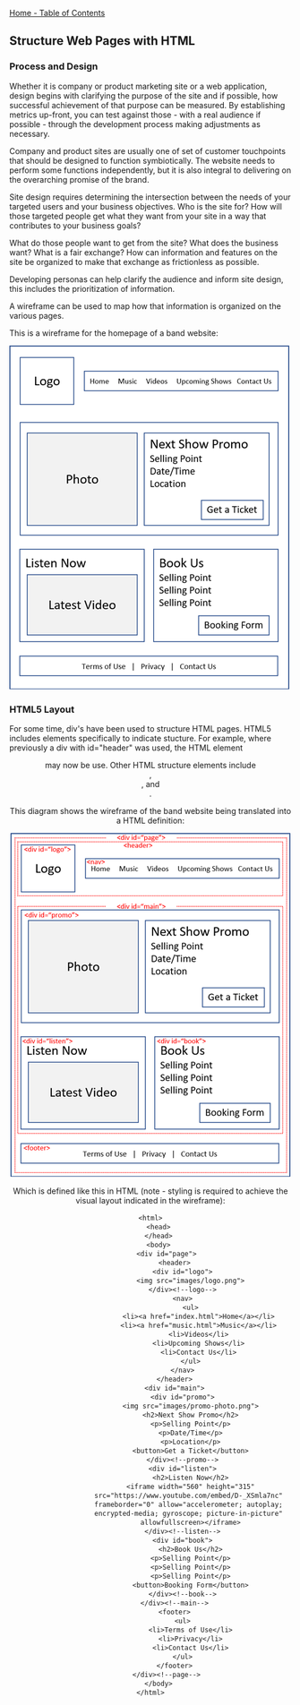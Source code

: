 [Home - Table of Contents](index)

## Structure Web Pages with HTML

### Process and Design
Whether it is company or product marketing site or a web application, design begins with clarifying the purpose of the site and if possible, how successful achievement of that purpose can be measured. By establishing metrics up-front, you can test against those - with a real audience if possible - through the development process making adjustments as necessary.

Company and product sites are usually one of set of customer touchpoints that should be designed to function symbiotically. The website needs to perform some functions independently, but it is also integral to delivering on the overarching promise of the brand.

Site design requires determining the intersection between the needs of your targeted users and your business objectives. Who is the site for? How will those targeted people get what they want from your site in a way that contributes to your business goals?

What do those people want to get from the site? What does the business want? What is a fair exchange? How can information and features on the site be organized to make that exchange as frictionless as possible.

Developing personas can help clarify the audience and inform site design, this includes the prioritization of information.

A wireframe can be used to map how that information is organized on the various pages.

This is a wireframe for the homepage of a band website:

<img class="lj-img500" src="images/layout-500.png">

### HTML5 Layout
For some time, div's have been used to structure HTML pages. HTML5 includes elements specifically to indicate stucture. For example, where previously a div with id="header" was used, the HTML element <header> may now be use. Other HTML structure elements include <article>, <aside>, and <footer>.

This diagram shows the wireframe of the band website being translated into a HTML definition:

<img class="lj-img500" src="images/wireframe-500.png">

Which is defined like this in HTML (note - styling is required to achieve the visual layout indicated in the wireframe):

```
<html>
    <head>
    </head>
    <body>
        <div id="page">
            <header>
                <div id="logo">
                    <img src="images/logo.png">
                </div><!--logo-->
                <nav>
                    <ul>
                        <li><a href="index.html">Home</a></li>
                        <li><a href="music.html">Music</a></li>
                        <li>Videos</li>
                        <li>Upcoming Shows</li>
                        <li>Contact Us</li>
                    </ul>
                </nav>
            </header>
            <div id="main">
                <div id="promo">
                    <img src="images/promo-photo.png">
                    <h2>Next Show Promo</h2>
                    <p>Selling Point</p>
                    <p>Date/Time</p>
                    <p>Location</p>
                    <button>Get a Ticket</button>
                </div><!--promo-->
                <div id="listen">
                    <h2>Listen Now</h2>
                    <iframe width="560" height="315"
                    src="https://www.youtube.com/embed/D-_XSmla7nc" 
                    frameborder="0" allow="accelerometer; autoplay; 
                    encrypted-media; gyroscope; picture-in-picture" 
                    allowfullscreen></iframe>
                </div><!--listen-->
                <div id="book">
                    <h2>Book Us</h2>
                    <p>Selling Point</p>
                    <p>Selling Point</p>
                    <p>Selling Point</p>
                    <button>Booking Form</button>
                </div><!--book-->
            </div><!--main-->
            <footer>
                <ul>
                    <li>Terms of Use</li>
                    <li>Privacy</li>
                    <li>Contact Us</li>
                </ul>
            </footer>
        </div><!--page-->
    </body>
</html>
```

